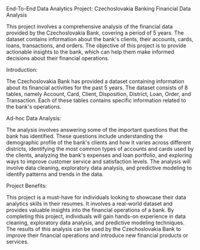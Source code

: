 End-To-End Data Analytics Project: Czechoslovakia Banking Financial Data Analysis

This project involves a comprehensive analysis of the financial data provided by the Czechoslovakia Bank, covering a period of 5 years. The dataset contains information about the bank's clients, their accounts, cards, loans, transactions, and orders. The objective of this project is to provide actionable insights to the bank, which can help them make informed decisions about their financial operations.

Introduction:

The Czechoslovakia Bank has provided a dataset containing information about its financial activities for the past 5 years. The dataset consists of 8 tables, namely Account, Card, Client, Disposition, District, Loan, Order, and Transaction. Each of these tables contains specific information related to the bank's operations.

Ad-hoc Data Analysis:

The analysis involves answering some of the important questions that the bank has identified. These questions include understanding the demographic profile of the bank's clients and how it varies across different districts, identifying the most common types of accounts and cards used by the clients, analyzing the bank's expenses and loan portfolio, and exploring ways to improve customer service and satisfaction levels. The analysis will involve data cleaning, exploratory data analysis, and predictive modeling to identify patterns and trends in the data.

Project Benefits:

This project is a must-have for individuals looking to showcase their data analytics skills in their resumes. It involves a real-world dataset and provides valuable insights into the financial operations of a bank. By completing this project, individuals will gain hands-on experience in data cleaning, exploratory data analysis, and predictive modeling techniques. The results of this analysis can be used by the Czechoslovakia Bank to improve their financial operations and introduce new financial products or services.
